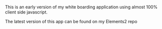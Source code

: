 This is an early version of my white boarding application using almost 100% client side javascript.  

The latest version of this app can be found on my Elements2 repo  
